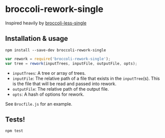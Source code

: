 # broccoli-rework-single

Inspired heavily by [broccoli-less-single](https://github.com/gabrielgrant/broccoli-less-single)

## Installation & usage

```
npm install --save-dev broccoli-rework-single
```

```js
var rework = require('broccoli-rework-single');
var tree = rework(inputTrees, inputFile, outputFile, opts);
```

- `inputTrees`: A tree or array of trees.
- `inputFile`: The relative path of a file that exists in the `inputTree`(s). This is the file that will be read and passed into rework.
- `outputFile`: The relative path of the output file.
- `opts`: A hash of options for rework.

See `Brocfile.js` for an example.

## Tests!

```
npm test
```
